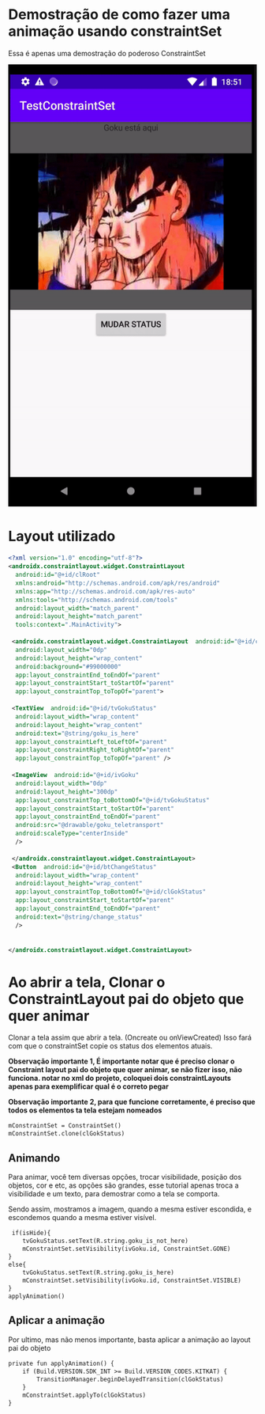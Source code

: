 # Demostração de como fazer uma animação usando constraintSet

Essa é apenas uma demostração do poderoso ConstraintSet

![enter image description here](https://raw.githubusercontent.com/GaldinoJr/TestConstraintSet/master/app/src/main/res/raw/demo.gif)
# Layout utilizado


```xml
<?xml version="1.0" encoding="utf-8"?>
<androidx.constraintlayout.widget.ConstraintLayout
  android:id="@+id/clRoot"
  xmlns:android="http://schemas.android.com/apk/res/android"
  xmlns:app="http://schemas.android.com/apk/res-auto"
  xmlns:tools="http://schemas.android.com/tools"
  android:layout_width="match_parent"
  android:layout_height="match_parent"
  tools:context=".MainActivity">

 <androidx.constraintlayout.widget.ConstraintLayout  android:id="@+id/clGokStatus"
  android:layout_width="0dp"
  android:layout_height="wrap_content"
  android:background="#99000000"
  app:layout_constraintEnd_toEndOf="parent"
  app:layout_constraintStart_toStartOf="parent"
  app:layout_constraintTop_toTopOf="parent">

 <TextView  android:id="@+id/tvGokuStatus"
  android:layout_width="wrap_content"
  android:layout_height="wrap_content"
  android:text="@string/goku_is_here"
  app:layout_constraintLeft_toLeftOf="parent"
  app:layout_constraintRight_toRightOf="parent"
  app:layout_constraintTop_toTopOf="parent" />

 <ImageView  android:id="@+id/ivGoku"
  android:layout_width="0dp"
  android:layout_height="300dp"
  app:layout_constraintTop_toBottomOf="@+id/tvGokuStatus"
  app:layout_constraintStart_toStartOf="parent"
  app:layout_constraintEnd_toEndOf="parent"
  android:src="@drawable/goku_teletransport"
  android:scaleType="centerInside"
  />

 </androidx.constraintlayout.widget.ConstraintLayout>
 <Button  android:id="@+id/btChangeStatus"
  android:layout_width="wrap_content"
  android:layout_height="wrap_content"
  app:layout_constraintTop_toBottomOf="@+id/clGokStatus"
  app:layout_constraintStart_toStartOf="parent"
  app:layout_constraintEnd_toEndOf="parent"
  android:text="@string/change_status"
  />


</androidx.constraintlayout.widget.ConstraintLayout>
```


# Ao abrir a tela, Clonar o ConstraintLayout pai do objeto que quer animar

Clonar a tela assim que abrir a tela. (Oncreate ou onViewCreated)
Isso fará com que o constraintSet copie os status dos elementos atuais.

**Observação importante 1, É importante notar que é preciso clonar o Constraint layout pai do objeto que quer animar, se não fizer isso, não funciona. notar no xml do projeto, coloquei dois constraintLayouts apenas para exemplificar qual é o correto pegar**

**Observação importante 2, para que funcione corretamente, é preciso que todos os elementos ta tela estejam nomeados**

    mConstraintSet = ConstraintSet()
    mConstraintSet.clone(clGokStatus)

## Animando

Para animar, você tem diversas opções, trocar visibilidade, posição dos objetos, cor e etc, as opções são grandes, esse tutorial apenas troca a visibilidade e um texto, para demostrar como a tela se comporta.

Sendo assim, mostramos a imagem, quando a mesma estiver escondida, e escondemos quando a mesma estiver visível.

     if(isHide){
        tvGokuStatus.setText(R.string.goku_is_not_here)
        mConstraintSet.setVisibility(ivGoku.id, ConstraintSet.GONE)
    }
    else{
        tvGokuStatus.setText(R.string.goku_is_here)
        mConstraintSet.setVisibility(ivGoku.id, ConstraintSet.VISIBLE)
    }
    applyAnimation()


## Aplicar a animação

Por ultimo, mas não menos importante, basta aplicar a animação ao layout pai do objeto

    private fun applyAnimation() {
        if (Build.VERSION.SDK_INT >= Build.VERSION_CODES.KITKAT) {
            TransitionManager.beginDelayedTransition(clGokStatus)
        }
        mConstraintSet.applyTo(clGokStatus)
    }
